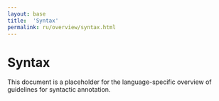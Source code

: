 ```yaml
---
layout: base
title:  'Syntax'
permalink: ru/overview/syntax.html
---
```


# Syntax

This document is a placeholder for the language-specific overview of
guidelines for syntactic annotation.
